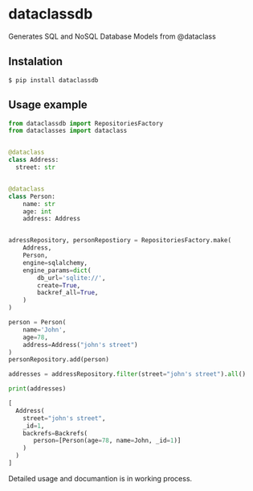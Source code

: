 # dataclassdb
Generates SQL and NoSQL Database Models from @dataclass

## Instalation
```
$ pip install dataclassdb 
```

## Usage example
```python
from dataclassdb import RepositoriesFactory
from dataclasses import dataclass


@dataclass
class Address:
  street: str


@dataclass
class Person:
    name: str
    age: int
    address: Address


adressRepository, personRepostiory = RepositoriesFactory.make(
    Address,
    Person,
    engine=sqlalchemy,
    engine_params=dict(
        db_url='sqlite://',
        create=True,
        backref_all=True,
    )
)

person = Person(
    name='John',
    age=78,
    address=Address("john's street")
)
personRepository.add(person)

addresses = addressRepository.filter(street="john's street").all()

print(addresses)

[
  Address(
    street="john's street",
    _id=1,
    backrefs=Backrefs(
       person=[Person(age=78, name=John, _id=1)]
    )
  )
]
```

Detailed usage and documantion is in working process.
